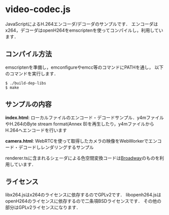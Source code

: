 video-codec.js
==============

JavaScriptによるH.264エンコーダ/デコーダのサンプルです．
エンコーダはx264，デコーダはopenH264をemscriptenを使ってコンパイルし，利用しています．


コンパイル方法
--------------

emscriptenを準備し，emconfigureやemcc等のコマンドにPATHを通し，
以下のコマンドを実行します．

    $ ./build-dep-libs
    $ make


サンプルの内容
--------------

**index.html**: ローカルファイルのエンコード・デコードサンプル．y4mファイルやH.264のByte stream format(Annex B)を再生したり，y4mファイルからH.264へエンコードを行います

**camera.html**: WebRTCを使って取得したカメラの映像をWebWorkerでエンコード・デコードしレンダリングするサンプル

renderer.tsに含まれるシェーダによる色空間変換コードは[Broadway]のものを利用しています．


ライセンス
----------

libx264.jsはx264のライセンスに依存するのでGPLv2です．
libopenh264.jsはopenH264のライセンスに依存するので二条項BSDライセンスです．
その他の部分はGPLv2ライセンスになります．

[Broadway]: https://github.com/mbebenita/Broadway "Broadway: A JavaScript H.264 decoder."
